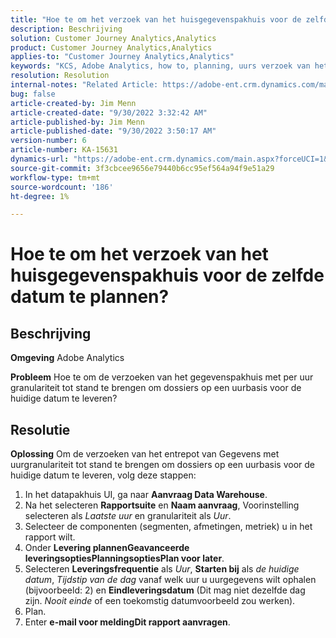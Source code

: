 ```yaml
---
title: "Hoe te om het verzoek van het huisgegevenspakhuis voor de zelfde datum te plannen?"
description: Beschrijving
solution: Customer Journey Analytics,Analytics
product: Customer Journey Analytics,Analytics
applies-to: "Customer Journey Analytics,Analytics"
keywords: "KCS, Adobe Analytics, how to, planning, uurs verzoek van het gegevenspakhuis, zelfde datum"
resolution: Resolution
internal-notes: "Related Article: https://adobe-ent.crm.dynamics.com/main.aspx?appid=c8f3a4cd-a068-e911-a957-000d3a34e00b&pagetype=entityrecord&etn=knowledgearticle&id=b5d08a45-cea0-ea11-a812-000d3a303484"
bug: false
article-created-by: Jim Menn
article-created-date: "9/30/2022 3:32:42 AM"
article-published-by: Jim Menn
article-published-date: "9/30/2022 3:50:17 AM"
version-number: 6
article-number: KA-15631
dynamics-url: "https://adobe-ent.crm.dynamics.com/main.aspx?forceUCI=1&pagetype=entityrecord&etn=knowledgearticle&id=5897e786-7040-ed11-9db1-0022480866ad"
source-git-commit: 3f3cbcee9656e79440b6cc95ef564a94f9e51a29
workflow-type: tm+mt
source-wordcount: '186'
ht-degree: 1%

---
```


# Hoe te om het verzoek van het huisgegevenspakhuis voor de zelfde datum te plannen?

## Beschrijving


<b>Omgeving</b>
Adobe Analytics

<b>Probleem</b>
Hoe te om de verzoeken van het gegevenspakhuis met per uur granulariteit tot stand te brengen om dossiers op een uurbasis voor de huidige datum te leveren?


## Resolutie


<b>Oplossing</b>
Om de verzoeken van het entrepot van Gegevens met uurgranulariteit tot stand te brengen om dossiers op een uurbasis voor de huidige datum te leveren, volg deze stappen:

1. In het datapakhuis UI, ga naar <b>Aanvraag Data Warehouse</b>.
2. Na het selecteren <b>Rapportsuite</b> en <b>Naam aanvraag</b>, Voorinstelling selecteren als *Laatste uur* en granulariteit als *Uur*.
3. Selecteer de componenten (segmenten, afmetingen, metriek) u in het rapport wilt.
4. Onder <b>Levering plannen</b><b>Geavanceerde leveringsopties</b><b>Planningsopties</b><b>Plan voor later</b>.
5. Selecteren <b>Leveringsfrequentie</b> als *Uur*, <b>Starten bij</b> als *de huidige datum*, *Tijdstip van de dag* vanaf welk uur u uurgegevens wilt ophalen (bijvoorbeeld: 2) en <b>Eindleveringsdatum</b> (Dit mag niet dezelfde dag zijn. *Nooit einde* of een toekomstig datumvoorbeeld zou werken).
6. Plan.
7. Enter <b>e-mail voor melding</b><b>Dit rapport aanvragen</b>.

